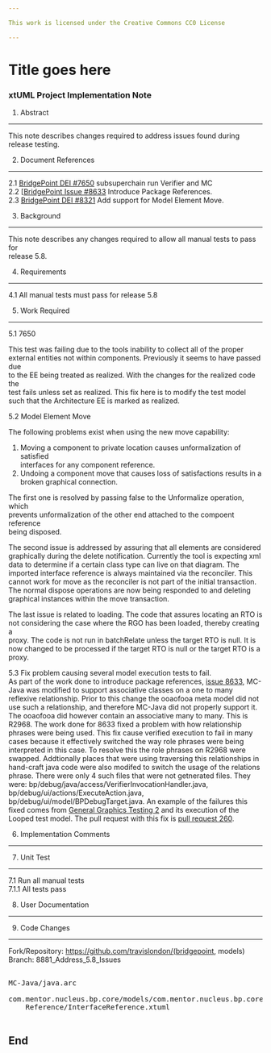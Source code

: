 ```yaml
---

This work is licensed under the Creative Commons CC0 License

---
```


# Title goes here
### xtUML Project Implementation Note

1. Abstract
-----------
This note describes changes required to address issues found during release
testing.   

2. Document References
----------------------
<a id="2.1"></a>2.1 [BridgePoint DEI #7650](https://support.onefact.net/issues/7650) subsuperchain run Verifier and MC  
<a id="2.2"></a>2.2 [[BridgePoint Issue #8633](https://support.onefact.net/issues/8633) Introduce Package References.  
<a id="2.3"></a>2.3 [BridgePoint DEI #8321](https://support.onefact.net/issues/8321) Add support for Model Element Move.  

3. Background
-------------
This note describes any changes required to allow all manual tests to pass for   
release 5.8.   

4. Requirements
---------------
4.1 All manual tests must pass for release 5.8   

5. Work Required
----------------
5.1 7650   

This test was failing due to the tools inability to collect all of the proper   
external entities not within components.  Previously it seems to have passed due   
to the EE being treated as realized.  With the changes for the realized code the   
test fails unless set as realized.  This fix here is to modify the test model   
such that the Architecture EE is marked as realized.

5.2 Model Element Move

The following problems exist when using the new move capability:

1. Moving a component to private location causes unformalization of satisfied   
interfaces for any component reference.   
2. Undoing a component move that causes loss of satisfactions results in a   
broken graphical connection.      

The first one is resolved by passing false to the Unformalize operation, which   
prevents unformalization of the other end attached to the compoent reference   
being disposed.

The second issue is addressed by assuring that all elements are considered
graphically during the delete notification.  Currently the tool is expecting xml   
data to determine if a certain class type can live on that diagram.  The    
imported interface reference is always maintained via the reconciler.  This   
cannot work for move as the reconciler is not part of the initial transaction.   
The normal dispose operations are now being responded to and deleting graphical
instances within the move transaction.

The last issue is related to loading.  The code that assures locating an RTO is   
not considering the case where the RGO has been loaded, thereby creating a   
proxy.  The code is not run in batchRelate unless the target RTO is null.  It is   
now changed to be processed if the target RTO is null or the target RTO is a   
proxy.

5.3 Fix problem causing several model execution tests to fail.  
As part of the work done to introduce package references, [issue 8633](https://support.onefact.net/issues/8633), MC-Java was 
modified to support associative classes on a one to many reflexive relationship. Prior to this change the ooaofooa meta model did not use such a relationship, and therefore MC-Java did not properly support it. The ooaofooa did however contain an associative many to many. This is R2968. The work done for 8633 fixed a problem with how relationship phrases were being used.
This fix cause verified execution to fail in many cases because it effectively switched the way role phrases were being interpreted in this case. To resolve this the role phrases on R2968 were swapped. Addtionally places that were using traversing this relationships in hand-craft java code were also modifed to switch the usage of the relations phrase. There were only 4 such files that were not getnerated files. They were: bp/debug/java/access/VerifierInvocationHandler.java, bp/debug/ui/actions/ExecuteAction.java, bp/debug/ui/model/BPDebugTarget.java. An example of the failures this fixed comes from 
[General Graphics Testing 2](https://support.onefact.net/issues/1609) and its execution of the Looped test model. The pull request with this fix is [pull request 260](https://github.com/xtuml/bridgepoint/pull/260).



6. Implementation Comments
--------------------------

7. Unit Test
------------
7.1 Run all manual tests   
7.1.1 All tests pass   

8. User Documentation
---------------------

9. Code Changes
---------------
Fork/Repository: https://github.com/travislondon/(bridgepoint, models)   
Branch: 8881_Address_5.8_Issues

<pre>

MC-Java/java.arc

com.mentor.nucleus.bp.core/models/com.mentor.nucleus.bp.core/Component/Interface   
	Reference/InterfaceReference.xtuml

</pre>

End
---

